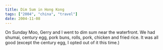 ```yaml
---
title: Dim Sum in Hong Kong
tags: ["2004", "china", "travel"]
date: 2004-11-08
---
```

On Sunday Moo, Gerry and I went to dim sum near the waterfront.  We had shumai, century egg, pork buns, rolls, pork, chicken and fried rice.  It was all good (except the century egg, I opted out of it this time.)
